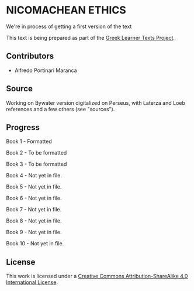 #  NICOMACHEAN ETHICS 

 We're in process of getting a first version of the text 

This text is being prepared as part of the [Greek Learner Texts Project](https://greek-learner-texts.org/).

## Contributors

*  Alfredo Portinari Maranca  

## Source

 Working on Bywater version digitalized on Perseus, with Laterza and Loeb references and a few others (see "sources"). 

 
## Progress

Book 1 - Formatted  

Book 2 - To be formatted  

Book 3 - To be formatted  

Book 4 - Not yet in file.   

Book 5 - Not yet in file.   

Book 6 - Not yet in file.  

Book 7 - Not yet in file.  

Book 8 - Not yet in file.  

Book 9 - Not yet in file.   

Book 10 - Not yet in file.  


## License

This work is licensed under a [Creative Commons Attribution-ShareAlike 4.0 International License](http://creativecommons.org/licenses/by-sa/4.0/).
